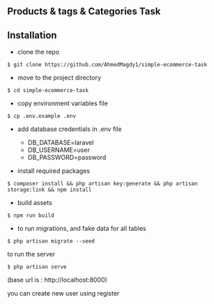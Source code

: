 ## Products & tags & Categories Task

## Installation
- clone the repo
```
$ git clone https://github.com/AhmedMagdy1/simple-ecommerce-task
```
- move to the project directory
```
$ cd simple-ecommerce-task
```
- copy environment variables file
```
$ cp .env.example .env
```

- add database credentials in .env file 
    - DB_DATABASE=laravel
    - DB_USERNAME=user
    - DB_PASSWORD=password


- install required packages
```
$ composer install && php artisan key:generate && php artisan storage:link && npm install
```
- build assets 
```
$ npm run build
```

- to run migrations, and fake data for all tables 
```
$ php artisan migrate --seed
```
to run the server
 ```
 $ php artisan serve
 ```
(base url is : http://localhost:8000)

you can create new user using register 

